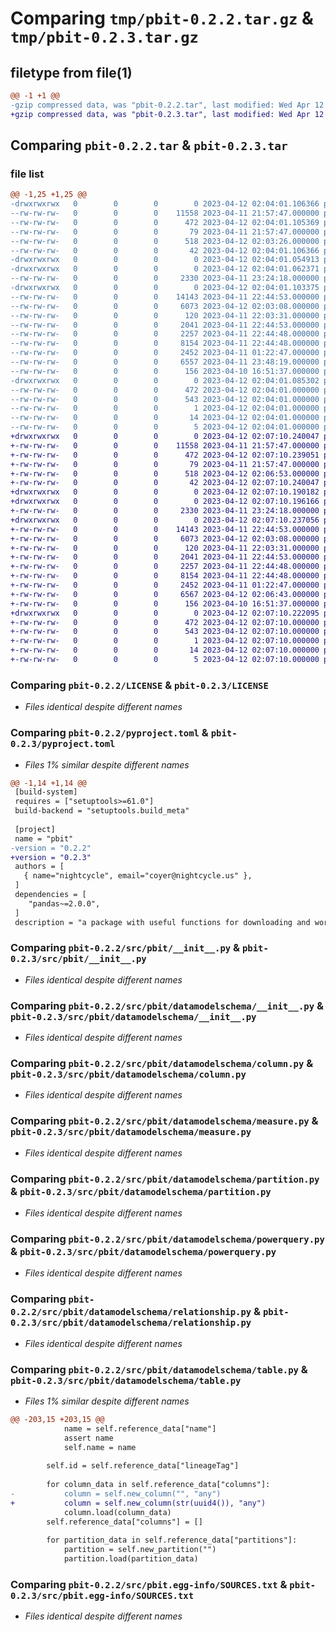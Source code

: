 # Comparing `tmp/pbit-0.2.2.tar.gz` & `tmp/pbit-0.2.3.tar.gz`

## filetype from file(1)

```diff
@@ -1 +1 @@
-gzip compressed data, was "pbit-0.2.2.tar", last modified: Wed Apr 12 02:04:01 2023, max compression
+gzip compressed data, was "pbit-0.2.3.tar", last modified: Wed Apr 12 02:07:10 2023, max compression
```

## Comparing `pbit-0.2.2.tar` & `pbit-0.2.3.tar`

### file list

```diff
@@ -1,25 +1,25 @@
-drwxrwxrwx   0        0        0        0 2023-04-12 02:04:01.106366 pbit-0.2.2/
--rw-rw-rw-   0        0        0    11558 2023-04-11 21:57:47.000000 pbit-0.2.2/LICENSE
--rw-rw-rw-   0        0        0      472 2023-04-12 02:04:01.105369 pbit-0.2.2/PKG-INFO
--rw-rw-rw-   0        0        0       79 2023-04-11 21:57:47.000000 pbit-0.2.2/README.md
--rw-rw-rw-   0        0        0      518 2023-04-12 02:03:26.000000 pbit-0.2.2/pyproject.toml
--rw-rw-rw-   0        0        0       42 2023-04-12 02:04:01.106366 pbit-0.2.2/setup.cfg
-drwxrwxrwx   0        0        0        0 2023-04-12 02:04:01.054913 pbit-0.2.2/src/
-drwxrwxrwx   0        0        0        0 2023-04-12 02:04:01.062371 pbit-0.2.2/src/pbit/
--rw-rw-rw-   0        0        0     2330 2023-04-11 23:24:18.000000 pbit-0.2.2/src/pbit/__init__.py
-drwxrwxrwx   0        0        0        0 2023-04-12 02:04:01.103375 pbit-0.2.2/src/pbit/datamodelschema/
--rw-rw-rw-   0        0        0    14143 2023-04-11 22:44:53.000000 pbit-0.2.2/src/pbit/datamodelschema/__init__.py
--rw-rw-rw-   0        0        0     6073 2023-04-12 02:03:08.000000 pbit-0.2.2/src/pbit/datamodelschema/column.py
--rw-rw-rw-   0        0        0      120 2023-04-11 22:03:31.000000 pbit-0.2.2/src/pbit/datamodelschema/dax.py
--rw-rw-rw-   0        0        0     2041 2023-04-11 22:44:53.000000 pbit-0.2.2/src/pbit/datamodelschema/measure.py
--rw-rw-rw-   0        0        0     2257 2023-04-11 22:44:48.000000 pbit-0.2.2/src/pbit/datamodelschema/partition.py
--rw-rw-rw-   0        0        0     8154 2023-04-11 22:44:48.000000 pbit-0.2.2/src/pbit/datamodelschema/powerquery.py
--rw-rw-rw-   0        0        0     2452 2023-04-11 01:22:47.000000 pbit-0.2.2/src/pbit/datamodelschema/relationship.py
--rw-rw-rw-   0        0        0     6557 2023-04-11 23:48:19.000000 pbit-0.2.2/src/pbit/datamodelschema/table.py
--rw-rw-rw-   0        0        0      156 2023-04-10 16:51:37.000000 pbit-0.2.2/src/pbit/datamodelschema/typeholder.py
-drwxrwxrwx   0        0        0        0 2023-04-12 02:04:01.085302 pbit-0.2.2/src/pbit.egg-info/
--rw-rw-rw-   0        0        0      472 2023-04-12 02:04:01.000000 pbit-0.2.2/src/pbit.egg-info/PKG-INFO
--rw-rw-rw-   0        0        0      543 2023-04-12 02:04:01.000000 pbit-0.2.2/src/pbit.egg-info/SOURCES.txt
--rw-rw-rw-   0        0        0        1 2023-04-12 02:04:01.000000 pbit-0.2.2/src/pbit.egg-info/dependency_links.txt
--rw-rw-rw-   0        0        0       14 2023-04-12 02:04:01.000000 pbit-0.2.2/src/pbit.egg-info/requires.txt
--rw-rw-rw-   0        0        0        5 2023-04-12 02:04:01.000000 pbit-0.2.2/src/pbit.egg-info/top_level.txt
+drwxrwxrwx   0        0        0        0 2023-04-12 02:07:10.240047 pbit-0.2.3/
+-rw-rw-rw-   0        0        0    11558 2023-04-11 21:57:47.000000 pbit-0.2.3/LICENSE
+-rw-rw-rw-   0        0        0      472 2023-04-12 02:07:10.239051 pbit-0.2.3/PKG-INFO
+-rw-rw-rw-   0        0        0       79 2023-04-11 21:57:47.000000 pbit-0.2.3/README.md
+-rw-rw-rw-   0        0        0      518 2023-04-12 02:06:53.000000 pbit-0.2.3/pyproject.toml
+-rw-rw-rw-   0        0        0       42 2023-04-12 02:07:10.240047 pbit-0.2.3/setup.cfg
+drwxrwxrwx   0        0        0        0 2023-04-12 02:07:10.190182 pbit-0.2.3/src/
+drwxrwxrwx   0        0        0        0 2023-04-12 02:07:10.196166 pbit-0.2.3/src/pbit/
+-rw-rw-rw-   0        0        0     2330 2023-04-11 23:24:18.000000 pbit-0.2.3/src/pbit/__init__.py
+drwxrwxrwx   0        0        0        0 2023-04-12 02:07:10.237056 pbit-0.2.3/src/pbit/datamodelschema/
+-rw-rw-rw-   0        0        0    14143 2023-04-11 22:44:53.000000 pbit-0.2.3/src/pbit/datamodelschema/__init__.py
+-rw-rw-rw-   0        0        0     6073 2023-04-12 02:03:08.000000 pbit-0.2.3/src/pbit/datamodelschema/column.py
+-rw-rw-rw-   0        0        0      120 2023-04-11 22:03:31.000000 pbit-0.2.3/src/pbit/datamodelschema/dax.py
+-rw-rw-rw-   0        0        0     2041 2023-04-11 22:44:53.000000 pbit-0.2.3/src/pbit/datamodelschema/measure.py
+-rw-rw-rw-   0        0        0     2257 2023-04-11 22:44:48.000000 pbit-0.2.3/src/pbit/datamodelschema/partition.py
+-rw-rw-rw-   0        0        0     8154 2023-04-11 22:44:48.000000 pbit-0.2.3/src/pbit/datamodelschema/powerquery.py
+-rw-rw-rw-   0        0        0     2452 2023-04-11 01:22:47.000000 pbit-0.2.3/src/pbit/datamodelschema/relationship.py
+-rw-rw-rw-   0        0        0     6567 2023-04-12 02:06:43.000000 pbit-0.2.3/src/pbit/datamodelschema/table.py
+-rw-rw-rw-   0        0        0      156 2023-04-10 16:51:37.000000 pbit-0.2.3/src/pbit/datamodelschema/typeholder.py
+drwxrwxrwx   0        0        0        0 2023-04-12 02:07:10.222095 pbit-0.2.3/src/pbit.egg-info/
+-rw-rw-rw-   0        0        0      472 2023-04-12 02:07:10.000000 pbit-0.2.3/src/pbit.egg-info/PKG-INFO
+-rw-rw-rw-   0        0        0      543 2023-04-12 02:07:10.000000 pbit-0.2.3/src/pbit.egg-info/SOURCES.txt
+-rw-rw-rw-   0        0        0        1 2023-04-12 02:07:10.000000 pbit-0.2.3/src/pbit.egg-info/dependency_links.txt
+-rw-rw-rw-   0        0        0       14 2023-04-12 02:07:10.000000 pbit-0.2.3/src/pbit.egg-info/requires.txt
+-rw-rw-rw-   0        0        0        5 2023-04-12 02:07:10.000000 pbit-0.2.3/src/pbit.egg-info/top_level.txt
```

### Comparing `pbit-0.2.2/LICENSE` & `pbit-0.2.3/LICENSE`

 * *Files identical despite different names*

### Comparing `pbit-0.2.2/pyproject.toml` & `pbit-0.2.3/pyproject.toml`

 * *Files 1% similar despite different names*

```diff
@@ -1,14 +1,14 @@
 [build-system]
 requires = ["setuptools>=61.0"]
 build-backend = "setuptools.build_meta"
 
 [project]
 name = "pbit"
-version = "0.2.2"
+version = "0.2.3"
 authors = [
   { name="nightcycle", email="coyer@nightcycle.us" },
 ]
 dependencies = [
 	"pandas~=2.0.0",
 ]
 description = "a package with useful functions for downloading and working with midas generated analytics data"
```

### Comparing `pbit-0.2.2/src/pbit/__init__.py` & `pbit-0.2.3/src/pbit/__init__.py`

 * *Files identical despite different names*

### Comparing `pbit-0.2.2/src/pbit/datamodelschema/__init__.py` & `pbit-0.2.3/src/pbit/datamodelschema/__init__.py`

 * *Files identical despite different names*

### Comparing `pbit-0.2.2/src/pbit/datamodelschema/column.py` & `pbit-0.2.3/src/pbit/datamodelschema/column.py`

 * *Files identical despite different names*

### Comparing `pbit-0.2.2/src/pbit/datamodelschema/measure.py` & `pbit-0.2.3/src/pbit/datamodelschema/measure.py`

 * *Files identical despite different names*

### Comparing `pbit-0.2.2/src/pbit/datamodelschema/partition.py` & `pbit-0.2.3/src/pbit/datamodelschema/partition.py`

 * *Files identical despite different names*

### Comparing `pbit-0.2.2/src/pbit/datamodelschema/powerquery.py` & `pbit-0.2.3/src/pbit/datamodelschema/powerquery.py`

 * *Files identical despite different names*

### Comparing `pbit-0.2.2/src/pbit/datamodelschema/relationship.py` & `pbit-0.2.3/src/pbit/datamodelschema/relationship.py`

 * *Files identical despite different names*

### Comparing `pbit-0.2.2/src/pbit/datamodelschema/table.py` & `pbit-0.2.3/src/pbit/datamodelschema/table.py`

 * *Files 1% similar despite different names*

```diff
@@ -203,15 +203,15 @@
 			name = self.reference_data["name"]
 			assert name
 			self.name = name
 
 		self.id = self.reference_data["lineageTag"]
 
 		for column_data in self.reference_data["columns"]:
-			column = self.new_column("", "any")
+			column = self.new_column(str(uuid4()), "any")
 			column.load(column_data)
 		self.reference_data["columns"] = []
 
 		for partition_data in self.reference_data["partitions"]:
 			partition = self.new_partition("")
 			partition.load(partition_data)
```

### Comparing `pbit-0.2.2/src/pbit.egg-info/SOURCES.txt` & `pbit-0.2.3/src/pbit.egg-info/SOURCES.txt`

 * *Files identical despite different names*

